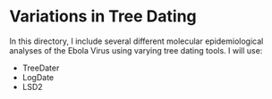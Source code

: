 # Variations in Tree Dating

In this directory, I include several different molecular epidemiological analyses of the Ebola Virus using varying tree dating tools. I will use:
* TreeDater
* LogDate
* LSD2
